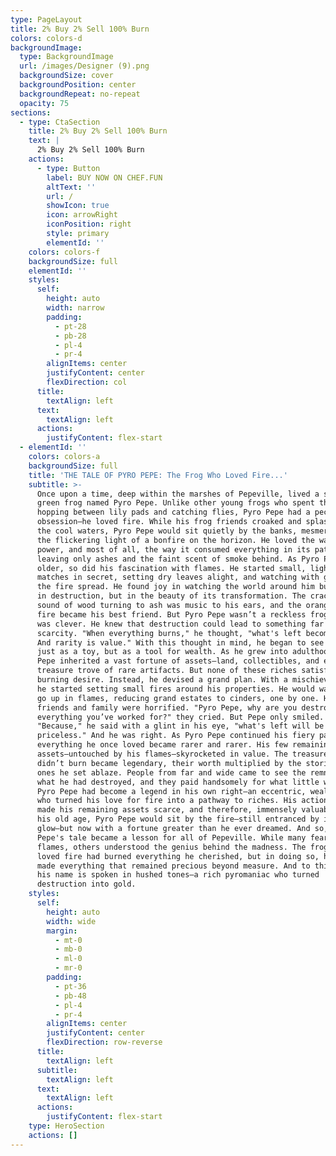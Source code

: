 ```yaml
---
type: PageLayout
title: 2% Buy 2% Sell 100% Burn
colors: colors-d
backgroundImage:
  type: BackgroundImage
  url: /images/Designer (9).png
  backgroundSize: cover
  backgroundPosition: center
  backgroundRepeat: no-repeat
  opacity: 75
sections:
  - type: CtaSection
    title: 2% Buy 2% Sell 100% Burn
    text: |
      2% Buy 2% Sell 100% Burn
    actions:
      - type: Button
        label: BUY NOW ON CHEF.FUN
        altText: ''
        url: /
        showIcon: true
        icon: arrowRight
        iconPosition: right
        style: primary
        elementId: ''
    colors: colors-f
    backgroundSize: full
    elementId: ''
    styles:
      self:
        height: auto
        width: narrow
        padding:
          - pt-28
          - pb-28
          - pl-4
          - pr-4
        alignItems: center
        justifyContent: center
        flexDirection: col
      title:
        textAlign: left
      text:
        textAlign: left
      actions:
        justifyContent: flex-start
  - elementId: ''
    colors: colors-a
    backgroundSize: full
    title: 'THE TALE OF PYRO PEPE: The Frog Who Loved Fire...'
    subtitle: >-
      Once upon a time, deep within the marshes of Pepeville, lived a small
      green frog named Pyro Pepe. Unlike other young frogs who spent their days
      hopping between lily pads and catching flies, Pyro Pepe had a peculiar
      obsession—he loved fire. While his frog friends croaked and splashed in
      the cool waters, Pyro Pepe would sit quietly by the banks, mesmerized by
      the flickering light of a bonfire on the horizon. He loved the warmth, the
      power, and most of all, the way it consumed everything in its path,
      leaving only ashes and the faint scent of smoke behind. As Pyro Pepe grew
      older, so did his fascination with flames. He started small, lighting
      matches in secret, setting dry leaves alight, and watching with glee as
      the fire spread. He found joy in watching the world around him burn, not
      in destruction, but in the beauty of its transformation. The crackling
      sound of wood turning to ash was music to his ears, and the orange glow of
      fire became his best friend. But Pyro Pepe wasn’t a reckless frog. No, he
      was clever. He knew that destruction could lead to something far greater:
      scarcity. "When everything burns," he thought, "what's left becomes rare.
      And rarity is value." With this thought in mind, he began to see fire not
      just as a toy, but as a tool for wealth. As he grew into adulthood, Pyro
      Pepe inherited a vast fortune of assets—land, collectibles, and even a
      treasure trove of rare artifacts. But none of these riches satisfied his
      burning desire. Instead, he devised a grand plan. With a mischievous grin,
      he started setting small fires around his properties. He would watch them
      go up in flames, reducing grand estates to cinders, one by one. His
      friends and family were horrified. "Pyro Pepe, why are you destroying
      everything you’ve worked for?" they cried. But Pepe only smiled.
      "Because," he said with a glint in his eye, "what's left will be
      priceless." And he was right. As Pyro Pepe continued his fiery path,
      everything he once loved became rarer and rarer. His few remaining
      assets—untouched by his flames—skyrocketed in value. The treasures he
      didn’t burn became legendary, their worth multiplied by the stories of the
      ones he set ablaze. People from far and wide came to see the remnants of
      what he had destroyed, and they paid handsomely for what little was left.
      Pyro Pepe had become a legend in his own right—an eccentric, wealthy frog
      who turned his love for fire into a pathway to riches. His actions had
      made his remaining assets scarce, and therefore, immensely valuable. In
      his old age, Pyro Pepe would sit by the fire—still entranced by its
      glow—but now with a fortune greater than he ever dreamed. And so, Pyro
      Pepe's tale became a lesson for all of Pepeville. While many feared his
      flames, others understood the genius behind the madness. The frog who
      loved fire had burned everything he cherished, but in doing so, he had
      made everything that remained precious beyond measure. And to this day,
      his name is spoken in hushed tones—a rich pyromaniac who turned
      destruction into gold.
    styles:
      self:
        height: auto
        width: wide
        margin:
          - mt-0
          - mb-0
          - ml-0
          - mr-0
        padding:
          - pt-36
          - pb-48
          - pl-4
          - pr-4
        alignItems: center
        justifyContent: center
        flexDirection: row-reverse
      title:
        textAlign: left
      subtitle:
        textAlign: left
      text:
        textAlign: left
      actions:
        justifyContent: flex-start
    type: HeroSection
    actions: []
---
```

